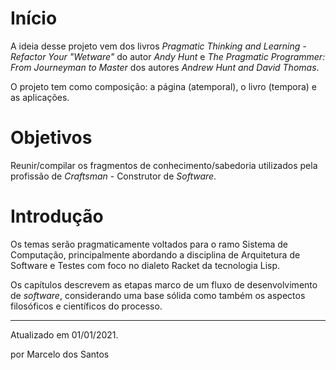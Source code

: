 # Início

A ideia desse projeto vem dos livros _Pragmatic Thinking and Learning - Refactor Your "Wetware"_ do autor _Andy Hunt_ e _The Pragmatic Programmer: From Journeyman to Master_ dos autores _Andrew Hunt and David Thomas_.

O projeto tem como composição: a página (atemporal), o livro (tempora) e as aplicações.

# Objetivos

Reunir/compilar os fragmentos de conhecimento/sabedoria utilizados pela profissão de _Craftsman_ - Construtor de _Software_.

# Introdução

Os temas serão pragmaticamente voltados para o ramo Sistema de Computação, principalmente abordando a disciplina de Arquitetura de Software e Testes com foco no dialeto Racket da tecnologia Lisp.

Os capítulos descrevem as etapas marco de um fluxo de desenvolvimento de _software_, considerando uma base sólida como também os aspectos filosóficos e científicos do processo.

---

Atualizado em 01/01/2021.

por Marcelo dos Santos

